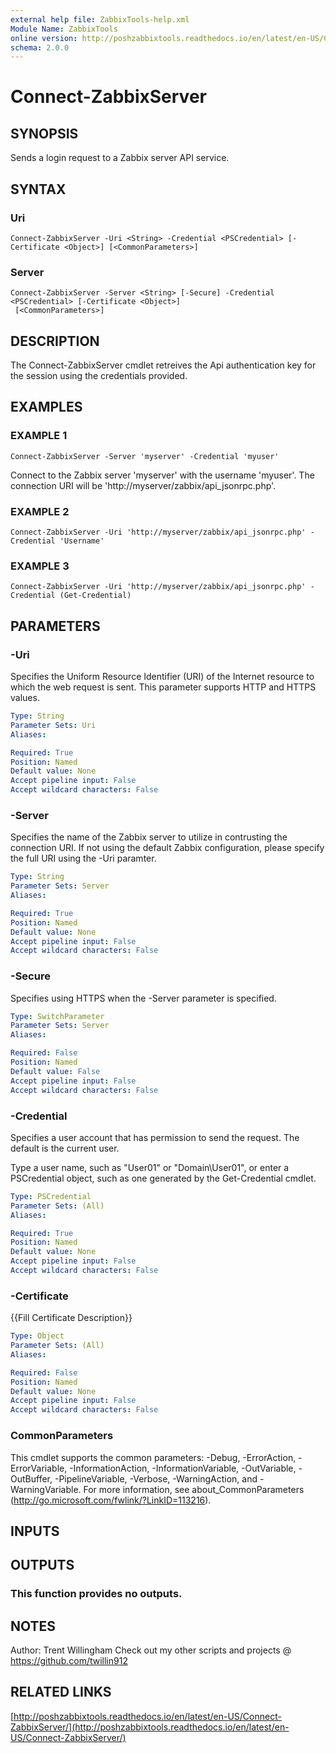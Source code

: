 ```yaml
---
external help file: ZabbixTools-help.xml
Module Name: ZabbixTools
online version: http://poshzabbixtools.readthedocs.io/en/latest/en-US/Connect-ZabbixServer/
schema: 2.0.0
---
```


# Connect-ZabbixServer

## SYNOPSIS
Sends a login request to a Zabbix server API service.

## SYNTAX

### Uri
```
Connect-ZabbixServer -Uri <String> -Credential <PSCredential> [-Certificate <Object>] [<CommonParameters>]
```

### Server
```
Connect-ZabbixServer -Server <String> [-Secure] -Credential <PSCredential> [-Certificate <Object>]
 [<CommonParameters>]
```

## DESCRIPTION
The Connect-ZabbixServer cmdlet retreives the Api authentication key for the session using the credentials provided.

## EXAMPLES

### EXAMPLE 1
```
Connect-ZabbixServer -Server 'myserver' -Credential 'myuser'
```

Connect to the Zabbix server 'myserver' with the username 'myuser'. 
The connection URI will be 'http://myserver/zabbix/api_jsonrpc.php'.

### EXAMPLE 2
```
Connect-ZabbixServer -Uri 'http://myserver/zabbix/api_jsonrpc.php' -Credential 'Username'
```

### EXAMPLE 3
```
Connect-ZabbixServer -Uri 'http://myserver/zabbix/api_jsonrpc.php' -Credential (Get-Credential)
```

## PARAMETERS

### -Uri
Specifies the Uniform Resource Identifier (URI) of the Internet resource to which the web request is sent.
This parameter supports HTTP and HTTPS values.

```yaml
Type: String
Parameter Sets: Uri
Aliases:

Required: True
Position: Named
Default value: None
Accept pipeline input: False
Accept wildcard characters: False
```

### -Server
Specifies the name of the Zabbix server to utilize in contrusting the connection URI. 
If not using the default Zabbix configuration, please specify the full URI using the -Uri paramter.

```yaml
Type: String
Parameter Sets: Server
Aliases:

Required: True
Position: Named
Default value: None
Accept pipeline input: False
Accept wildcard characters: False
```

### -Secure
Specifies using HTTPS when the -Server parameter is specified.

```yaml
Type: SwitchParameter
Parameter Sets: Server
Aliases:

Required: False
Position: Named
Default value: False
Accept pipeline input: False
Accept wildcard characters: False
```

### -Credential
Specifies a user account that has permission to send the request.
The default is the current user.

Type a user name, such as "User01" or "Domain\User01", or enter a PSCredential object, such as one generated by the Get-Credential cmdlet.

```yaml
Type: PSCredential
Parameter Sets: (All)
Aliases:

Required: True
Position: Named
Default value: None
Accept pipeline input: False
Accept wildcard characters: False
```

### -Certificate
{{Fill Certificate Description}}

```yaml
Type: Object
Parameter Sets: (All)
Aliases:

Required: False
Position: Named
Default value: None
Accept pipeline input: False
Accept wildcard characters: False
```

### CommonParameters
This cmdlet supports the common parameters: -Debug, -ErrorAction, -ErrorVariable, -InformationAction, -InformationVariable, -OutVariable, -OutBuffer, -PipelineVariable, -Verbose, -WarningAction, and -WarningVariable. For more information, see about_CommonParameters (http://go.microsoft.com/fwlink/?LinkID=113216).

## INPUTS

## OUTPUTS

### This function provides no outputs.
## NOTES
Author: Trent Willingham
Check out my other scripts and projects @ https://github.com/twillin912

## RELATED LINKS

[http://poshzabbixtools.readthedocs.io/en/latest/en-US/Connect-ZabbixServer/](http://poshzabbixtools.readthedocs.io/en/latest/en-US/Connect-ZabbixServer/)

